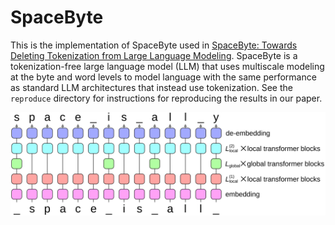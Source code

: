 # SpaceByte

This is the implementation of SpaceByte used in [SpaceByte: Towards Deleting Tokenization from Large Language Modeling](https://arxiv.org/abs/2404.14408).
SpaceByte is a tokenization-free large language model (LLM) that uses multiscale modeling at the byte and word levels to model language with the same performance as standard LLM architectures that instead use tokenization.
See the `reproduce` directory for instructions for reproducing the results in our paper.

![SpaceByte architecture schematic](spacebyte_figure.svg)
